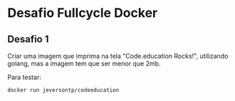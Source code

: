 # Desafio Fullcycle Docker

## Desafio 1

Criar uma imagem que imprima na tela "Code.education Rocks!", utilizando golang, mas a imagem tem que ser menor que 2mb.

Para testar:

```
docker run jeversontp/codeeducation
```
